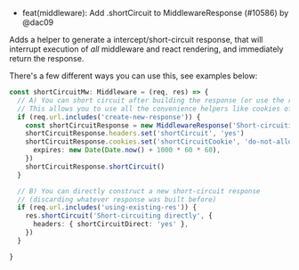 - feat(middleware): Add .shortCircuit to MiddlewareResponse (#10586) by @dac09

Adds a helper to generate a intercept/short-circuit response, that will interrupt execution of _all_ middleware and react rendering, and immediately return the response. 

There's a few different ways you can use this, see examples below:

```ts
const shortCircuitMw: Middleware = (req, res) => {
  // A) You can short circuit after building the response (or use the res param)
  // This allows you to use all the convenience helpers like cookies of MW Response
  if (req.url.includes('create-new-response')) {
    const shortCircuitResponse = new MiddlewareResponse('Short-circuiting')
    shortCircuitResponse.headers.set('shortCircuit', 'yes')
    shortCircuitResponse.cookies.set('shortCircuitCookie', 'do-not-allow', {
      expires: new Date(Date.now() + 1000 * 60 * 60),
    })
    shortCircuitResponse.shortCircuit()
  }

  // B) You can directly construct a new short-circuit response
  // (discarding whatever response was built before)
  if (req.url.includes('using-existing-res')) {
    res.shortCircuit('Short-circuiting directly', {
      headers: { shortCircuitDirect: 'yes' },
    })
  }

}
```

